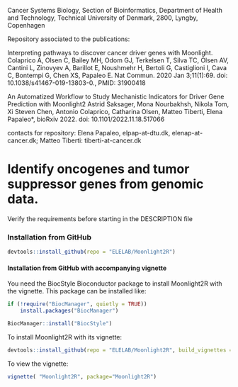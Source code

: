 
Cancer Systems Biology, Section of Bioinformatics, Department of Health and Technology, Technical University of Denmark, 2800, Lyngby, Copenhagen

Repository associated to the publications:

Interpreting pathways to discover cancer driver genes with Moonlight. Colaprico A, Olsen C, Bailey MH, Odom GJ, Terkelsen T, Silva TC, Olsen AV, Cantini L, Zinovyev A, Barillot E, Noushmehr H, Bertoli G, Castiglioni I, Cava C, Bontempi G, Chen XS, Papaleo E. Nat Commun. 2020 Jan 3;11(1):69. doi: 10.1038/s41467-019-13803-0., PMID: 31900418

An Automatized Workflow to Study Mechanistic Indicators for Driver Gene Prediction with Moonlight2 Astrid Saksager, Mona Nourbakhsh, Nikola Tom, Xi Steven Chen, Antonio Colaprico, Catharina Olsen, Matteo Tiberti, Elena Papaleo*, bioRxiv 2022. doi: 10.1101/2022.11.18.517066 





contacts for repository: Elena Papaleo, elpap-at-dtu.dk, elenap-at-cancer.dk; Matteo Tiberti: tiberti-at-cancer.dk


# Identify oncogenes and tumor suppressor genes from genomic data.

Verify the requirements before starting in the DESCRIPTION file 

### Installation from GitHub ###
```R
devtools::install_github(repo = "ELELAB/Moonlight2R")
```

#### Installation from GitHub with accompanying vignette ####

You need the BiocStyle Bioconductor package to install Moonlight2R with the vignette. This package can be installed like:  
```R
if (!require("BiocManager", quietly = TRUE))
    install.packages("BiocManager")

BiocManager::install("BiocStyle")
```

To install Moonlight2R with its vignette:
```R
devtools::install_github(repo = "ELELAB/Moonlight2R", build_vignettes = TRUE)
```

To view the vignette:
```R
vignette( "Moonlight2R", package="Moonlight2R")
```


